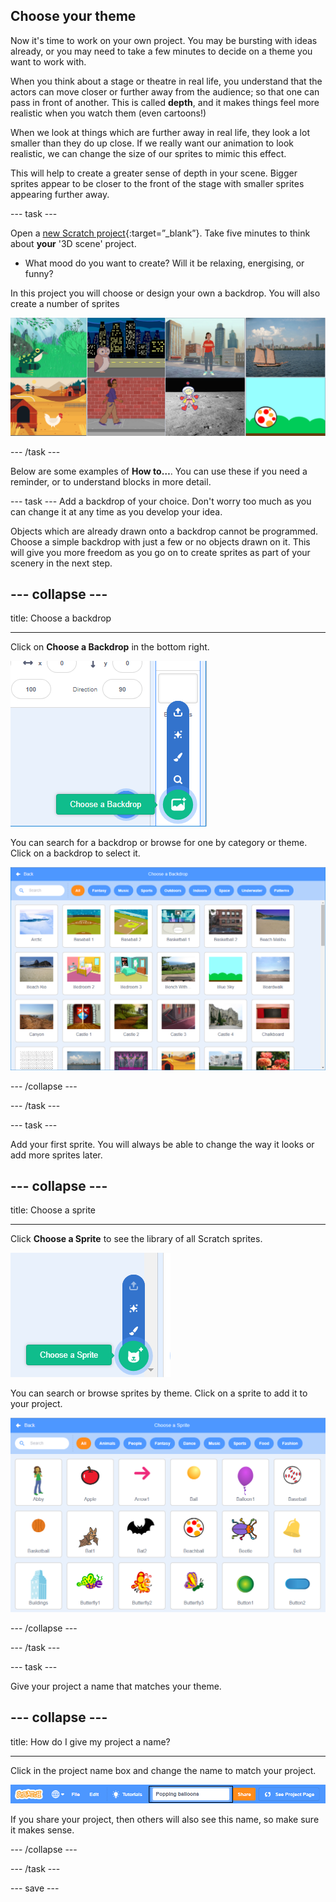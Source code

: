 ## Choose your theme

Now it's time to work on your own project. You may be bursting with ideas already, or you may need to take a few minutes to decide on a theme you want to work with. 

When you think about a stage or theatre in real life, you understand that the actors can move closer or further away from the audience; so that one can pass in front of another. This is called **depth**, and it makes things feel more realistic when you watch them (even cartoons!)

When we look at things which are further away in real life, they look a lot smaller than they do up close. If we really want our animation to look realistic, we can change the size of our sprites to mimic this effect.

This will help to create a greater sense of depth in your scene. Bigger sprites appear to be closer to the front of the stage with smaller sprites appearing further away.

--- task ---

Open a [new Scratch project](https://scratch.mit.edu/projects/editor){:target=”_blank”}. Take five minutes to think about **your** '3D scene' project. 

+ What mood do you want to create? Will it be relaxing, energising, or funny?

In this project you will choose or design your own a backdrop. You will also create a number of sprites

![Image with sprites and backdrops](images/sprite-backdrop.png)

--- /task ---

Below are some examples of **How to…**. You can use these if you need a reminder, or to understand blocks in more detail.

--- task ---
Add a backdrop of your choice. Don't worry too much as you can change it at any time as you develop your idea. 

Objects which are already drawn onto a backdrop cannot be programmed. Choose a simple backdrop with just a few or no objects drawn on it. This will give you more freedom as you go on to create sprites as part of your scenery in the next step.

--- collapse ---
---

title: Choose a backdrop

---

Click on **Choose a Backdrop** in the bottom right.

![Image of Choose a Backdrop](images/stage-choose.png)

You can search for a backdrop or browse for one by category or theme. Click on a backdrop to select it.

![Image of Backdrop Library](images/backdrop.png)

--- /collapse --- 


--- /task ---

--- task ---

Add your first sprite. You will always be able to change the way it looks or add more sprites later.

--- collapse ---
---

title: Choose a sprite

---

Click **Choose a Sprite** to see the library of all Scratch sprites.

![Image sprite library](images/sprite-library.png)

You can search or browse sprites by theme. Click on a sprite to add it to your project.

![Image sprite library - choose](images/sprite-choose.png)

--- /collapse --- 

--- /task ---

--- task ---

Give your project a name that matches your theme. 

--- collapse ---
---

title: How do I give my project a name?

---

Click in the project name box and change the name to match your project. 

![Project name highlighted](images/change-project-name.png)

If you share your project, then others will also see this name, so make sure it makes sense. 

--- /collapse --- 

--- /task ---

--- save ---

